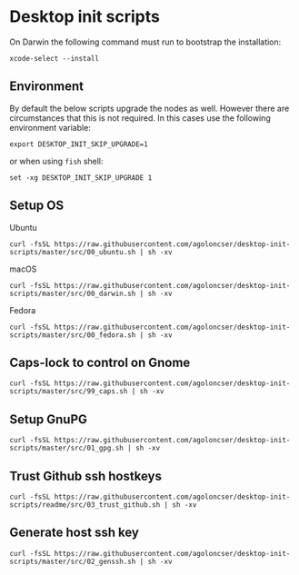 # Desktop init scripts

On Darwin the following command must run to bootstrap the installation:

```shell
xcode-select --install
```

## Environment

By default the below scripts upgrade the nodes as well. However there are circumstances that this is not required. In this cases use the following environment variable:

```shell
export DESKTOP_INIT_SKIP_UPGRADE=1
```

or when using `fish` shell:

```shell
set -xg DESKTOP_INIT_SKIP_UPGRADE 1
```

## Setup OS

Ubuntu

```shell
curl -fsSL https://raw.githubusercontent.com/agoloncser/desktop-init-scripts/master/src/00_ubuntu.sh | sh -xv
```

macOS

```shell
curl -fsSL https://raw.githubusercontent.com/agoloncser/desktop-init-scripts/master/src/00_darwin.sh | sh -xv
```

Fedora

```shell
curl -fsSL https://raw.githubusercontent.com/agoloncser/desktop-init-scripts/master/src/00_fedora.sh | sh -xv
```

## Caps-lock to control on Gnome

```shell
curl -fsSL https://raw.githubusercontent.com/agoloncser/desktop-init-scripts/master/src/99_caps.sh | sh -xv
```

## Setup GnuPG

```shell
curl -fsSL https://raw.githubusercontent.com/agoloncser/desktop-init-scripts/master/src/01_gpg.sh | sh -xv
```

## Trust Github ssh hostkeys

```shell
curl -fsSL https://raw.githubusercontent.com/agoloncser/desktop-init-scripts/readme/src/03_trust_github.sh | sh -xv
```

## Generate host ssh key

```shell
curl -fsSL https://raw.githubusercontent.com/agoloncser/desktop-init-scripts/master/src/02_genssh.sh | sh -xv
```
